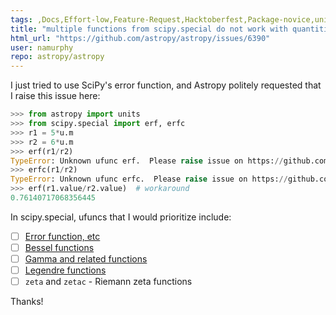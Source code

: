 ```yaml
---
tags: ,Docs,Effort-low,Feature-Request,Hacktoberfest,Package-novice,units
title: "multiple functions from scipy.special do not work with quantities"
html_url: "https://github.com/astropy/astropy/issues/6390"
user: namurphy
repo: astropy/astropy
---
```


I just tried to use SciPy's error function, and Astropy politely requested that I raise this issue here:
```Python
>>> from astropy import units
>>> from scipy.special import erf, erfc
>>> r1 = 5*u.m
>>> r2 = 6*u.m
>>> erf(r1/r2)
TypeError: Unknown ufunc erf.  Please raise issue on https://github.com/astropy/astropy
>>> erfc(r1/r2)
TypeError: Unknown ufunc erfc.  Please raise issue on https://github.com/astropy/astropy
>>> erf(r1.value/r2.value)  # workaround
0.76140717068356445
```
In scipy.special, ufuncs that I would prioritize include:
- [ ] [Error function, etc](https://docs.scipy.org/doc/scipy/reference/special.html#error-function-and-fresnel-integrals)
- [ ] [Bessel functions](https://docs.scipy.org/doc/scipy/reference/special.html#bessel-functions)
- [ ] [Gamma and related functions](https://docs.scipy.org/doc/scipy/reference/special.html#gamma-and-related-functions)
- [ ] [Legendre functions](https://docs.scipy.org/doc/scipy/reference/special.html#legendre-functions)
- [ ] `zeta` and `zetac` - Riemann zeta functions

Thanks!